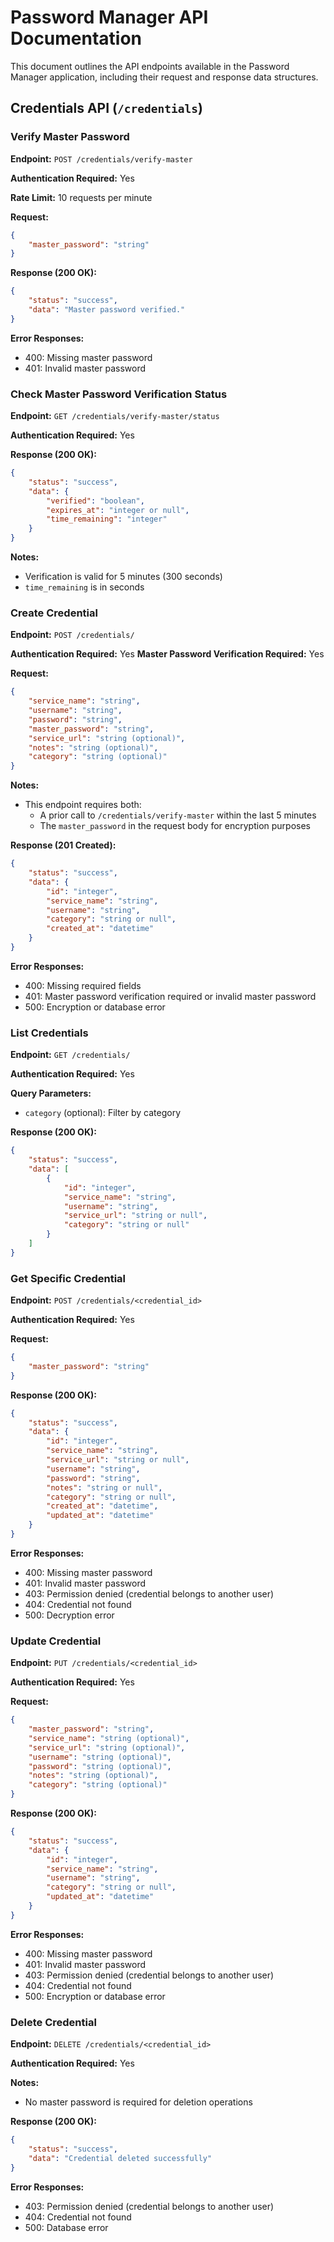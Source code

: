 # Password Manager API Documentation

This document outlines the API endpoints available in the Password Manager application, including their request and response data structures.

## Credentials API (`/credentials`)

### Verify Master Password

**Endpoint:** `POST /credentials/verify-master`

**Authentication Required:** Yes

**Rate Limit:** 10 requests per minute

**Request:**

```json
{
    "master_password": "string"
}
```

**Response (200 OK):**

```json
{
    "status": "success",
    "data": "Master password verified."
}
```

**Error Responses:**

-   400: Missing master password
-   401: Invalid master password

### Check Master Password Verification Status

**Endpoint:** `GET /credentials/verify-master/status`

**Authentication Required:** Yes

**Response (200 OK):**

```json
{
    "status": "success",
    "data": {
        "verified": "boolean",
        "expires_at": "integer or null",
        "time_remaining": "integer"
    }
}
```

**Notes:**

-   Verification is valid for 5 minutes (300 seconds)
-   `time_remaining` is in seconds

### Create Credential

**Endpoint:** `POST /credentials/`

**Authentication Required:** Yes
**Master Password Verification Required:** Yes

**Request:**

```json
{
    "service_name": "string",
    "username": "string",
    "password": "string",
    "master_password": "string",
    "service_url": "string (optional)",
    "notes": "string (optional)",
    "category": "string (optional)"
}
```

**Notes:**

-   This endpoint requires both:
    -   A prior call to `/credentials/verify-master` within the last 5 minutes
    -   The `master_password` in the request body for encryption purposes

**Response (201 Created):**

```json
{
    "status": "success",
    "data": {
        "id": "integer",
        "service_name": "string",
        "username": "string",
        "category": "string or null",
        "created_at": "datetime"
    }
}
```

**Error Responses:**

-   400: Missing required fields
-   401: Master password verification required or invalid master password
-   500: Encryption or database error

### List Credentials

**Endpoint:** `GET /credentials/`

**Authentication Required:** Yes

**Query Parameters:**

-   `category` (optional): Filter by category

**Response (200 OK):**

```json
{
    "status": "success",
    "data": [
        {
            "id": "integer",
            "service_name": "string",
            "username": "string",
            "service_url": "string or null",
            "category": "string or null"
        }
    ]
}
```

### Get Specific Credential

**Endpoint:** `POST /credentials/<credential_id>`

**Authentication Required:** Yes

**Request:**

```json
{
    "master_password": "string"
}
```

**Response (200 OK):**

```json
{
    "status": "success",
    "data": {
        "id": "integer",
        "service_name": "string",
        "service_url": "string or null",
        "username": "string",
        "password": "string",
        "notes": "string or null",
        "category": "string or null",
        "created_at": "datetime",
        "updated_at": "datetime"
    }
}
```

**Error Responses:**

-   400: Missing master password
-   401: Invalid master password
-   403: Permission denied (credential belongs to another user)
-   404: Credential not found
-   500: Decryption error

### Update Credential

**Endpoint:** `PUT /credentials/<credential_id>`

**Authentication Required:** Yes

**Request:**

```json
{
    "master_password": "string",
    "service_name": "string (optional)",
    "service_url": "string (optional)",
    "username": "string (optional)",
    "password": "string (optional)",
    "notes": "string (optional)",
    "category": "string (optional)"
}
```

**Response (200 OK):**

```json
{
    "status": "success",
    "data": {
        "id": "integer",
        "service_name": "string",
        "username": "string",
        "category": "string or null",
        "updated_at": "datetime"
    }
}
```

**Error Responses:**

-   400: Missing master password
-   401: Invalid master password
-   403: Permission denied (credential belongs to another user)
-   404: Credential not found
-   500: Encryption or database error

### Delete Credential

**Endpoint:** `DELETE /credentials/<credential_id>`

**Authentication Required:** Yes

**Notes:**

-   No master password is required for deletion operations

**Response (200 OK):**

```json
{
    "status": "success",
    "data": "Credential deleted successfully"
}
```

**Error Responses:**

-   403: Permission denied (credential belongs to another user)
-   404: Credential not found
-   500: Database error
